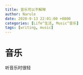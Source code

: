 ```yaml
---
title: 音乐可以不解释
author: Narule
date: 2020-9-13 22:01:00 +0800
categories: [Life^生活, Music^音乐]
tags: [writing, music]
---
```




# 音乐

听音乐时很轻

